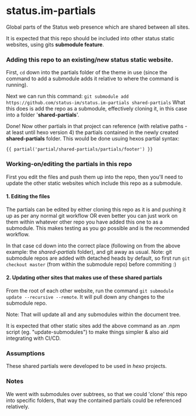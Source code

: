 # status.im-partials

Global parts of the Status web presence which are shared between all sites.

It is expected that this repo should be included into other status static websites, using gits **submodule feature**.

### Adding this repo to an existing/new status static website.

First, `cd` down into the partials folder of the theme in use (since the command to add a submodule adds it relative to where the command is running).

Next we can run this command: `git submodule add https://github.com/status-im/status.im-partials shared-partials`
What this does is add the repo as a submodule, effectively cloning it, in this case into a folder '**shared-partials**'.

Done! Now other partials in that project can reference (with relative paths - at least until hexo version 4) the partials contained in the newly created **shared-partials** folder.
This would be done usuing hexos partial syntax:
```
{{ partial('partial/shared-partials/partials/footer') }}
```

### Working-on/editing the partials in this repo

First you edit the files and push them up into the repo, then you'll need to update the other static websites which include this repo as a submodule.

#### 1. Editing the files

The partials can be edited by either cloning this repo as it is and pushing it up as per any normal git workflow
OR
even better you can just work on them within whatever other repo you have added this one to as a submodule. This makes testing as you go possible and is the recommended workflow.

In that case cd down into the correct place (following on from the above example: the *shared-partials* folder), and git away as usual.
Note: git submodule repos are added with detached heads by default, so first run `git checkout master` (from within the submodule repo) before commiting :)

#### 2. Updating other sites that makes use of these shared partials

From the root of each other website, run the command `git submodule update --recursive --remote`. It will pull down any changes to the submodule repo.

Note: That will update all and any submodules within the document tree.

It is expected that other static sites add the above command as an .npm script (eg. "update-submodules") to make things simpler & also aid integrating with CI/CD.

### Assumptions

These shared partials were developed to be used in *hexo* projects.

### Notes

We went with submodules over subtrees, so that we could 'clone' this repo into specific folders, that way the contained partials could be referenced relatively.